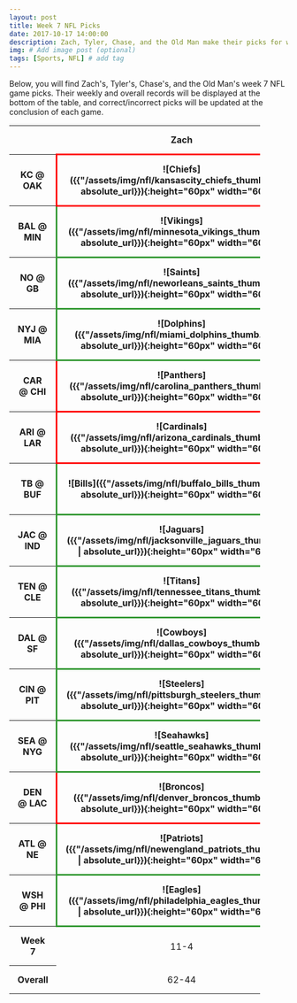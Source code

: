 ```yaml
---
layout: post
title: Week 7 NFL Picks
date: 2017-10-17 14:00:00
description: Zach, Tyler, Chase, and the Old Man make their picks for week 7 games in the NFL.
img: # Add image post (optional)
tags: [Sports, NFL] # add tag
---
```

Below, you will find Zach's, Tyler's, Chase's, and the Old Man's week 7 NFL game picks. Their weekly and overall records will be displayed
at the bottom of the table, and correct/incorrect picks will be updated at the conclusion of each game.
<style>
    .test {
        width: 90%;
    }
    th, td {
        padding: 15px;
        text-align: center;
    }
    .correct {
        border: 3px solid #339933;
    }
    .incorrect {
        border: 3px solid #ff0000;
    }
</style>
<table class='test' align='center'>
    <tr>
        <th></th>
        <th>Zach</th>
        <th>Tyler</th>
        <th>Chase</th>
        <th>Old Man</th>
    </tr>
    <tr>
        <th>KC @ OAK</th>
        <th class="incorrect" markdown="1">![Chiefs]({{"/assets/img/nfl/kansascity_chiefs_thumb.png" | absolute_url}}){:height="60px" width="60px"}</th>
        <th class="incorrect" markdown="1">![Chiefs]({{"/assets/img/nfl/kansascity_chiefs_thumb.png" | absolute_url}}){:height="60px" width="60px"}</th>
        <th class="incorrect" markdown="1">![Chiefs]({{"/assets/img/nfl/kansascity_chiefs_thumb.png" | absolute_url}}){:height="60px" width="60px"}</th>
        <th class="incorrect" markdown="1">![Chiefs]({{"/assets/img/nfl/kansascity_chiefs_thumb.png" | absolute_url}}){:height="60px" width="60px"}</th>
    </tr>
    <tr>
        <th>BAL @ MIN</th>
        <th class="correct" markdown="1">![Vikings]({{"/assets/img/nfl/minnesota_vikings_thumb.png" | absolute_url}}){:height="60px" width="60px"}</th>
        <th class="correct" markdown="1">![Vikings]({{"/assets/img/nfl/minnesota_vikings_thumb.png" | absolute_url}}){:height="60px" width="60px"}</th>
        <th class="correct" markdown="1">![Vikings]({{"/assets/img/nfl/minnesota_vikings_thumb.png" | absolute_url}}){:height="60px" width="60px"}</th>
        <th class="correct" markdown="1">![Vikings]({{"/assets/img/nfl/minnesota_vikings_thumb.png" | absolute_url}}){:height="60px" width="60px"}</th>
    </tr>
    <tr>
        <th>NO @ GB</th>
        <th class="correct" markdown="1">![Saints]({{"/assets/img/nfl/neworleans_saints_thumb.png" | absolute_url}}){:height="60px" width="60px"}</th>
        <th class="correct" markdown="1">![Saints]({{"/assets/img/nfl/neworleans_saints_thumb.png" | absolute_url}}){:height="60px" width="60px"}</th>
        <th class="correct" markdown="1">![Saints]({{"/assets/img/nfl/neworleans_saints_thumb.png" | absolute_url}}){:height="60px" width="60px"}</th>
        <th class="correct" markdown="1">![Saints]({{"/assets/img/nfl/neworleans_saints_thumb.png" | absolute_url}}){:height="60px" width="60px"}</th>
    </tr>
    <tr>
        <th>NYJ @ MIA</th>
        <th class="correct" markdown="1">![Dolphins]({{"/assets/img/nfl/miami_dolphins_thumb.png" | absolute_url}}){:height="60px" width="60px"}</th>
        <th class="correct" markdown="1">![Dolphins]({{"/assets/img/nfl/miami_dolphins_thumb.png" | absolute_url}}){:height="60px" width="60px"}</th>
        <th class="correct" markdown="1">![Dolphins]({{"/assets/img/nfl/miami_dolphins_thumb.png" | absolute_url}}){:height="60px" width="60px"}</th>
        <th class="correct" markdown="1">![Dolphins]({{"/assets/img/nfl/miami_dolphins_thumb.png" | absolute_url}}){:height="60px" width="60px"}</th>
    </tr>
    <tr>
        <th>CAR @ CHI</th>
        <th class="incorrect" markdown="1">![Panthers]({{"/assets/img/nfl/carolina_panthers_thumb.png" | absolute_url}}){:height="60px" width="60px"}</th>
        <th class="incorrect" markdown="1">![Panthers]({{"/assets/img/nfl/carolina_panthers_thumb.png" | absolute_url}}){:height="60px" width="60px"}</th>
        <th class="incorrect" markdown="1">![Panthers]({{"/assets/img/nfl/carolina_panthers_thumb.png" | absolute_url}}){:height="60px" width="60px"}</th>
        <th class="correct" markdown="1">![Bears]({{"/assets/img/nfl/chicago_bears_thumb.png" | absolute_url}}){:height="60px" width="60px"}</th>
    </tr>
    <tr>
        <th>ARI @ LAR</th>
        <th class="incorrect" markdown="1">![Cardinals]({{"/assets/img/nfl/arizona_cardinals_thumb.png" | absolute_url}}){:height="60px" width="60px"}</th>
        <th class="incorrect" markdown="1">![Cardinals]({{"/assets/img/nfl/arizona_cardinals_thumb.png" | absolute_url}}){:height="60px" width="60px"}</th>
        <th class="correct" markdown="1">![Rams]({{"/assets/img/nfl/losangeles_rams_thumb.png" | absolute_url}}){:height="60px" width="60px"}</th>
        <th class="correct" markdown="1">![Rams]({{"/assets/img/nfl/losangeles_rams_thumb.png" | absolute_url}}){:height="60px" width="60px"}</th>
    </tr>
    <tr>
        <th>TB @ BUF</th>
        <th class="correct" markdown="1">![Bills]({{"/assets/img/nfl/buffalo_bills_thumb.png" | absolute_url}}){:height="60px" width="60px"}</th>
        <th class="incorrect" markdown="1">![Buccaneers]({{"/assets/img/nfl/tampabay_buccaneers_thumb.png" | absolute_url}}){:height="60px" width="60px"}</th>
        <th class="correct" markdown="1">![Bills]({{"/assets/img/nfl/buffalo_bills_thumb.png" | absolute_url}}){:height="60px" width="60px"}</th>
        <th class="correct" markdown="1">![Bills]({{"/assets/img/nfl/buffalo_bills_thumb.png" | absolute_url}}){:height="60px" width="60px"}</th>
    </tr>
    <tr>
        <th>JAC @ IND</th>
        <th class="correct" markdown="1">![Jaguars]({{"/assets/img/nfl/jacksonville_jaguars_thumb.png" | absolute_url}}){:height="60px" width="60px"}</th>
        <th class="correct" markdown="1">![Jaguars]({{"/assets/img/nfl/jacksonville_jaguars_thumb.png" | absolute_url}}){:height="60px" width="60px"}</th>
        <th class="correct" markdown="1">![Jaguars]({{"/assets/img/nfl/jacksonville_jaguars_thumb.png" | absolute_url}}){:height="60px" width="60px"}</th>
        <th class="correct" markdown="1">![Jaguars]({{"/assets/img/nfl/jacksonville_jaguars_thumb.png" | absolute_url}}){:height="60px" width="60px"}</th>
    </tr>
    <tr>
        <th>TEN @ CLE</th>
        <th class="correct" markdown="1">![Titans]({{"/assets/img/nfl/tennessee_titans_thumb.png" | absolute_url}}){:height="60px" width="60px"}</th>
        <th class="correct" markdown="1">![Titans]({{"/assets/img/nfl/tennessee_titans_thumb.png" | absolute_url}}){:height="60px" width="60px"}</th>
        <th class="correct" markdown="1">![Titans]({{"/assets/img/nfl/tennessee_titans_thumb.png" | absolute_url}}){:height="60px" width="60px"}</th>
        <th class="correct" markdown="1">![Titans]({{"/assets/img/nfl/tennessee_titans_thumb.png" | absolute_url}}){:height="60px" width="60px"}</th>
    </tr>
    <tr>
        <th>DAL @ SF</th>
        <th class="correct" markdown="1">![Cowboys]({{"/assets/img/nfl/dallas_cowboys_thumb.png" | absolute_url}}){:height="60px" width="60px"}</th>
        <th class="correct" markdown="1">![Cowboys]({{"/assets/img/nfl/dallas_cowboys_thumb.png" | absolute_url}}){:height="60px" width="60px"}</th>
        <th class="correct" markdown="1">![Cowboys]({{"/assets/img/nfl/dallas_cowboys_thumb.png" | absolute_url}}){:height="60px" width="60px"}</th>
        <th class="correct" markdown="1">![Cowboys]({{"/assets/img/nfl/dallas_cowboys_thumb.png" | absolute_url}}){:height="60px" width="60px"}</th>
    </tr>
    <tr>
        <th>CIN @ PIT</th>
        <th class="correct" markdown="1">![Steelers]({{"/assets/img/nfl/pittsburgh_steelers_thumb.png" | absolute_url}}){:height="60px" width="60px"}</th>
        <th class="correct" markdown="1">![Steelers]({{"/assets/img/nfl/pittsburgh_steelers_thumb.png" | absolute_url}}){:height="60px" width="60px"}</th>
        <th class="correct" markdown="1">![Steelers]({{"/assets/img/nfl/pittsburgh_steelers_thumb.png" | absolute_url}}){:height="60px" width="60px"}</th>
        <th class="correct" markdown="1">![Steelers]({{"/assets/img/nfl/pittsburgh_steelers_thumb.png" | absolute_url}}){:height="60px" width="60px"}</th>
    </tr>
    <tr>
        <th>SEA @ NYG</th>
        <th class="correct" markdown="1">![Seahawks]({{"/assets/img/nfl/seattle_seahawks_thumb.png" | absolute_url}}){:height="60px" width="60px"}</th>
        <th class="correct" markdown="1">![Seahawks]({{"/assets/img/nfl/seattle_seahawks_thumb.png" | absolute_url}}){:height="60px" width="60px"}</th>
        <th class="correct" markdown="1">![Seahawks]({{"/assets/img/nfl/seattle_seahawks_thumb.png" | absolute_url}}){:height="60px" width="60px"}</th>
        <th class="incorrect" markdown="1">![Giants]({{"/assets/img/nfl/newyork_giants_thumb.png" | absolute_url}}){:height="60px" width="60px"}</th>
    </tr>
    <tr>
        <th>DEN @ LAC</th>
        <th class="incorrect" markdown="1">![Broncos]({{"/assets/img/nfl/denver_broncos_thumb.png" | absolute_url}}){:height="60px" width="60px"}</th>
        <th class="incorrect" markdown="1">![Broncos]({{"/assets/img/nfl/denver_broncos_thumb.png" | absolute_url}}){:height="60px" width="60px"}</th>
        <th class="incorrect" markdown="1">![Broncos]({{"/assets/img/nfl/denver_broncos_thumb.png" | absolute_url}}){:height="60px" width="60px"}</th>
        <th class="correct" markdown="1">![Chargers]({{"/assets/img/nfl/losangeles_chargers_thumb.png" | absolute_url}}){:height="60px" width="60px"}</th>
    </tr>
    <tr>
        <th>ATL @ NE</th>
        <th class="correct" markdown="1">![Patriots]({{"/assets/img/nfl/newengland_patriots_thumb.png" | absolute_url}}){:height="60px" width="60px"}</th>
        <th class="correct" markdown="1">![Patriots]({{"/assets/img/nfl/newengland_patriots_thumb.png" | absolute_url}}){:height="60px" width="60px"}</th>
        <th class="correct" markdown="1">![Patriots]({{"/assets/img/nfl/newengland_patriots_thumb.png" | absolute_url}}){:height="60px" width="60px"}</th>
        <th class="correct" markdown="1">![Patriots]({{"/assets/img/nfl/newengland_patriots_thumb.png" | absolute_url}}){:height="60px" width="60px"}</th>
    </tr>
    <tr>
        <th>WSH @ PHI</th>
        <th class="correct" markdown="1">![Eagles]({{"/assets/img/nfl/philadelphia_eagles_thumb.png" | absolute_url}}){:height="60px" width="60px"}</th>
        <th class="correct" markdown="1">![Eagles]({{"/assets/img/nfl/philadelphia_eagles_thumb.png" | absolute_url}}){:height="60px" width="60px"}</th>
        <th class="correct" markdown="1">![Eagles]({{"/assets/img/nfl/philadelphia_eagles_thumb.png" | absolute_url}}){:height="60px" width="60px"}</th>
        <th class="correct" markdown="1">![Eagles]({{"/assets/img/nfl/philadelphia_eagles_thumb.png" | absolute_url}}){:height="60px" width="60px"}</th>
    </tr>
    <tr>
        <th>Week 7</th>
        <td>11-4</td>
        <td>10-5</td>
        <td>12-3</td>
        <td>13-2</td>
    </tr>
    <tr>
        <th>Overall</th>
        <td>62-44</td>
        <td>64-42</td>
        <td>67-39</td>
        <td>62-44</td>
    </tr>
</table>
